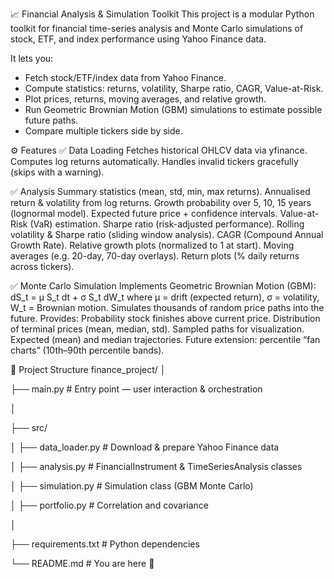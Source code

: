 📈 Financial Analysis & Simulation Toolkit
This project is a modular Python toolkit for financial time-series analysis and Monte Carlo simulations of stock, ETF, and index performance using Yahoo Finance data.

It lets you:
- Fetch stock/ETF/index data from Yahoo Finance.
- Compute statistics: returns, volatility, Sharpe ratio, CAGR, Value-at-Risk.
- Plot prices, returns, moving averages, and relative growth.
- Run Geometric Brownian Motion (GBM) simulations to estimate possible future paths.
- Compare multiple tickers side by side.


⚙️ Features
✅ Data Loading
Fetches historical OHLCV data via yfinance.
Computes log returns automatically.
Handles invalid tickers gracefully (skips with a warning).


✅ Analysis
Summary statistics (mean, std, min, max returns).
Annualised return & volatility from log returns.
Growth probability over 5, 10, 15 years (lognormal model).
Expected future price + confidence intervals.
Value-at-Risk (VaR) estimation.
Sharpe ratio (risk-adjusted performance).
Rolling volatility & Sharpe ratio (sliding window analysis).
CAGR (Compound Annual Growth Rate).
Relative growth plots (normalized to 1 at start).
Moving averages (e.g. 20-day, 70-day overlays).
Return plots (% daily returns across tickers).


✅ Monte Carlo Simulation
Implements Geometric Brownian Motion (GBM): dS_t = μ S_t dt + σ S_t dW_t where μ = drift (expected return), σ = volatility, W_t = Brownian motion.
Simulates thousands of random price paths into the future.
Provides:
Probability stock finishes above current price.
Distribution of terminal prices (mean, median, std).
Sampled paths for visualization.
Expected (mean) and median trajectories.
Future extension: percentile “fan charts” (10th–90th percentile bands).


📂 Project Structure
finance_project/
│

├── main.py                 # Entry point — user interaction & orchestration

│

├── src/

│   ├── data_loader.py      # Download & prepare Yahoo Finance data

│   ├── analysis.py         # FinancialInstrument & TimeSeriesAnalysis classes

│   ├── simulation.py       # Simulation class (GBM Monte Carlo)

│   ├── portfolio.py        # Correlation and covariance

│

├── requirements.txt        # Python dependencies

└── README.md               # You are here 🚀


